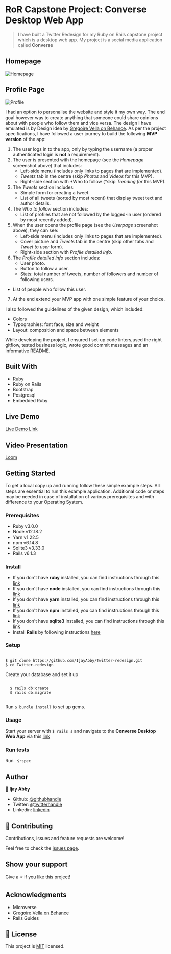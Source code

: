 # RoR Capstone Project: Converse Desktop Web App

> I have built a Twitter Redesign for my Ruby on Rails capstone project which is a desktop web app. My project is a social media application called **Converse**

## Homepage

![Homepage](https://user-images.githubusercontent.com/43843720/111085136-135cce00-8527-11eb-8c70-a943e1112f84.png)

## Profile Page

![Profile](https://user-images.githubusercontent.com/43843720/111085230-7ea6a000-8527-11eb-8a2f-2761c37633a7.png)

I had an option to personalise the website and style it my own way. The end goal however was to create anything that someone could share opinions about with people who follow them and vice versa. The design I have emulated is by Design idea by [Gregoire Vella on Behance](https://www.behance.net/gregoirevella).
As per the project specifications, I have followed a user journey to build the following **MVP version** of the app:

1. The user logs in to the app, only by typing the username (a proper authenticated login is **not** a requirement).
2. The user is presented with the homepage (see the *Homepage* screenshot above) that includes:
    - Left-side menu (includes only links to pages that are implemented).
    - *Tweets* tab in the centre (skip *Photos* and *Videos* for this MVP).
    - Right-side section with *Who to follow (*skip *Trending for* this MVP).
3. The *Tweets* section includes:
    - Simple form for creating a tweet.
    - List of all tweets (sorted by most recent) that display tweet text and author details.
4. The *Who to follow* section includes:
    - List of profiles that are not followed by the logged-in user (ordered by most recently added).
5. When the user opens the profile page (see the *Userpage* screenshot above), they can see:
    - Left-side menu (includes only links to pages that are implemented).
    - Cover picture and *Tweets* tab in the centre (skip other tabs and *Tweet to user* form).
    - Right-side section with *Profile detailed info.*
6. The *Profile detailed info* section includes:
    - User photo.
    - Button to follow a user.
    - Stats: total number of tweets, number of followers and number of following users.
 - List of people who follow this user.
7. At the end extend your MVP app with one simple feature of your choice.

I also followed the guidelines of the given design, which included:

- Colors 
- Typographies: font face, size and weight
- Layout: composition and space between elements

While developing the project, I ensured I set-up code linters,used the right gitflow, tested business logic, wrote good commit messages and an informative README.

## Built With

- Ruby
- Ruby on Rails
- Bootstrap
- Postgresql
- Embedded Ruby

## Live Demo

[Live Demo Link](https://livedemo.com)

## Video Presentation

[Loom](https://www.loom.com/share/1cbc4c4531774cbf86f47502df2cfccd)


## Getting Started

To get a local copy up and running follow these simple example steps. All steps are essential to run this example application. Additional code or steps may be needed in case of installation of various prerequisites and with difference to your Operating System.

### Prerequisites

- Ruby v3.0.0
- Node v12.18.2
- Yarn v1.22.5
- npm v6.14.8
- Sqlite3 v3.33.0
- Rails v6.1.3

### Install

- If you don't have **ruby** installed, you  can find instructions through this [link](https://www.ruby-lang.org/en/documentation/installation/)
- If you don't have **node** installed, you  can find instructions through this [link](https://nodejs.org/en/download/)
- If you don't have **yarn** installed, you  can find instructions through this [link](https://classic.yarnpkg.com/en/docs/install/)
- If you don't have **npm** installed, you  can find instructions through this [link](https://classic.yarnpkg.com/en/docs/install/)
- If you don't have **sqlite3** installed, you  can find instructions through this [link](https://www.sqlite.org/index.html)
- Install **Rails** by following instructions [here](https://guides.rubyonrails.org/getting_started.html#creating-a-new-rails-project-installing-rails-installing-rails)

### Setup
<pre><code>
$ git clone https://github.com/IjayAbby/Twitter-redesign.git
$ cd Twitter-redesign
</code></pre>

Create your database and set it up
<pre><code>
  $ rails db:create
  $ rails db:migrate

</code></pre>

Run <code>$ bundle install</code> to set up gems.

### Usage

Start your server with <code>$ rails s</code> and navigate to the **Converse Desktop Web App** via this [link](http://localhost:3000/)

### Run tests

Run <code> $rspec </code>

<!-- ### Deployment  -->

## Author

👤 **Ijay Abby**

- Github: [@githubhandle](https://github.com/IjayAbby)
- Twitter: [@twitterhandle](https://twitter.com/Ijay_js)
- Linkedin: [linkedin](https://www.linkedin.com/in/ijayabby4/)

## 🤝 Contributing

Contributions, issues and feature requests are welcome!

Feel free to check the [issues page](https://github.com/IjayAbby/Twitter-redesign/issues).

## Show your support

Give a ⭐️ if you like this project!

## Acknowledgments

- Microverse
- [Gregoire Vella on Behance](https://www.behance.net/gregoirevella)
- Rails Guides

## 📝 License

This project is [MIT](https://github.com/IjayAbby/Twitter-redesign/blob/feature-twitter/LICENSE) licensed.

